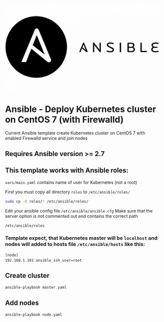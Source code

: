 ![ansible](ansible-logo.png)

# Ansible - Deploy Kubernetes cluster on CentOS 7 (with Firewalld)
Current Ansible template create Kubernetes cluster on CentOS 7 with enabled Firewalld service and join nodes

## Requires Ansible version >= 2.7

## This template works with Ansible roles:

`vars/main.yaml` contains name of user for Kubernetes (not a root)

First you must copy all directory `roles` to `/etc/ansible/roles/`

```bash
sudo cp -R roles/* /etc/ansible/roles/ 
```

Edit your ansible config file `/etc/ansible/ansible.cfg`
Make sure that the server option is not commented out and contains the correct path

```bash
/etc/ansible/roles
```

### Template expect, that Kubernetes master will be `localhost` and nodes will added to hosts file `/etc/ansible/hosts` like this:

```bash
[node]
192.168.1.101 ansible_ssh_user=root
```

## Create cluster
```bash
ansible-playbook master.yaml
```

## Add nodes
```bash
ansible-playbook node.yaml
```